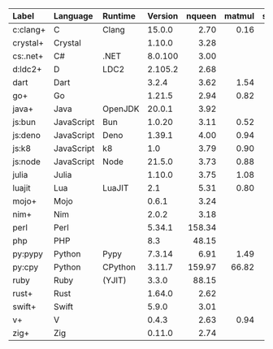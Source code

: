 |Label    |Language  |Runtime|Version| nqueen | matmul | sudoku | bedcov |
|:--------|:---------|:------|:------|-------:|-------:|-------:|-------:|
|c:clang+ |C         |Clang  |15.0.0 | 2.70   | 0.16   | 0.78   | 0.22   |
|crystal+ |Crystal   |       |1.10.0 | 3.28   |        |        |        |
|cs:.net+ |C#        |.NET   |8.0.100| 3.00   |        | 1.54   |        |
|d:ldc2+  |D         |LDC2   |2.105.2| 2.68   |        | 0.82   |        |
|dart     |Dart      |       |3.2.4  | 3.62   | 1.54   | 1.71   |        |
|go+      |Go        |       |1.21.5 | 2.94   | 0.82   | 1.04   |        |
|java+    |Java      |OpenJDK|20.0.1 | 3.92   |        | 1.67   |        |
|js:bun   |JavaScript|Bun    |1.0.20 | 3.11   | 0.52   | 1.55   | 1.69   |
|js:deno  |JavaScript|Deno   |1.39.1 | 4.00   | 0.94   | 2.05   | 1.97   |
|js:k8    |JavaScript|k8     |1.0    | 3.79   | 0.90   | 1.93   | 1.91   |
|js:node  |JavaScript|Node   |21.5.0 | 3.73   | 0.88   | 1.92   | 1.94   |
|julia    |Julia     |       |1.10.0 | 3.75   | 1.08   | 1.55   |        |
|luajit   |Lua       |LuaJIT |2.1    | 5.31   | 0.80   | 2.27   |        |
|mojo+    |Mojo      |       |0.6.1  | 3.24   |        |        |        |
|nim+     |Nim       |       |2.0.2  | 3.18   |        |        |        |
|perl     |Perl      |       |5.34.1 | 158.34 |        | 45.66  |        |
|php      |PHP       |       |8.3    | 48.15  |        |        |        |
|py:pypy  |Python    |Pypy   |7.3.14 | 6.91   | 1.49   | 4.47   | 4.10   |
|py:cpy   |Python    |CPython|3.11.7 | 159.97 | 66.82  | 26.69  | 16.68  |
|ruby     |Ruby      |(YJIT) |3.3.0  | 88.15  |        | 26.22  |        |
|rust+    |Rust      |       |1.64.0 | 2.62   |        | 0.93   |        |
|swift+   |Swift     |       |5.9.0  | 3.01   |        | 10.80  |        |
|v+       |V         |       |0.4.3  | 2.63   | 0.94   |        |        |
|zig+     |Zig       |       |0.11.0 | 2.74   |        |        |        |

<!--
|System      |Language  |Runtime|Version| sudoku | bedcov | matmul |
|:-----------|:---------|:------|:------|-------:|-------:|-------:|
|x64-linux   |JavaScript|node   |20.6.0 | 4.02   |  5.24  | 1.62   |
|            |          |deno   |1.36.4 | 4.12   |  5.37  | 1.30   |
|            |          |bun    |1.0.0  | 3.62   |  3.38  | 1.02   |
|            |          |k8     |1.0    | 3.84   |  5.23  | 1.43   |
|            |Python    |CPython|3.11.3 | 46.46  | 24.58  | 116.06 |
|            |          |PyPy   |7.3.12 | 8.23   |  6.78  | 1.92   |
-->
